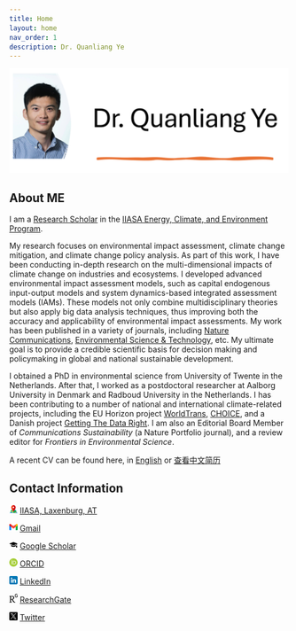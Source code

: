 ```yaml
---
title: Home
layout: home
nav_order: 1
description: Dr. Quanliang Ye
---
```

[![](image/home_page_profile.png)](image/home_page_profile.png)


## About ME
I am a [Research Scholar](https://iiasa.ac.at/staff/quanliang-ye) in the [IIASA Energy, Climate, and Environment Program](https://iiasa.ac.at/programs/ece). 

My research focuses on environmental impact assessment, climate change mitigation, and climate change policy analysis. As part of this work, I have been conducting in-depth research on the multi-dimensional impacts of climate change on industries and ecosystems. I developed advanced environmental impact assessment models, such as capital endogenous input-output models and system dynamics-based integrated assessment models (IAMs). These models not only combine multidisciplinary theories but also apply big data analysis techniques, thus improving both the accuracy and applicability of environmental impact assessments. My work has been published in a variety of journals, including [Nature Communications](https://www.nature.com/articles/s41467-023-38358-z), [Environmental Science & Technology](https://pubs.acs.org/doi/10.1021/acs.est.0c07263), etc. My ultimate goal is to provide a credible scientific basis for decision making and policymaking in global and national sustainable development.

I obtained a PhD in environmental science from University of Twente in the Netherlands. After that, I worked as a postdoctoral researcher at Aalborg University in Denmark and Radboud University in the Netherlands. I has been contributing to a number of national and international climate-related projects, including the EU Horizon project [WorldTrans](https://worldtrans-horizon.eu/), [CHOICE](https://www.climatechoice.eu/), and a Danish project [Getting The Data Right](https://bonsai.uno/). I am also an Editorial Board Member of *Communications Sustainability* (a Nature Portfolio journal), and a review editor for *Frontiers in Environmental Science*.

A recent CV can be found here, in [English](pdf_cv_english.html) or [查看中文简历](pdf_cv_chinese.html)

## Contact Information

[![location](image/location.png)]() [IIASA, Laxenburg, AT](https://maps.app.goo.gl/k48y3GPJbMUhaexK8)

[![Gmail](image/gmail.png)](mailto:yequanliang1993@gmail.com)   [Gmail](mailto:yequanliang1993@gmail.com)

[![Google Scholar](image/google_scholar.png)](https://scholar.google.com/citations?user=WNgSJnsAAAAJ)   [Google Scholar](https://scholar.google.com/citations?user=WNgSJnsAAAAJ)


[![ORCID](image/orcid.png)](https://orcid.org/0000-0002-6135-3403)   [ORCID](https://orcid.org/0000-0002-6135-3403)

[![LinkedIn](image/linkedin.png)](https://www.linkedin.com/in/quanliang-ye-7112ab197/)  [LinkedIn](https://www.linkedin.com/in/quanliang-ye-7112ab197/)

[![research gate](image/research_gate.png)](https://www.researchgate.net/profile/Quanliang-Ye)  [ResearchGate](https://www.researchgate.net/profile/Quanliang-Ye)

[![twitter](image/twitter.png)](https://x.com/QuanliangYe)  [Twitter](https://x.com/QuanliangYe)

